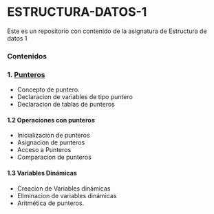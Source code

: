 # ESTRUCTURA-DATOS-1
Este es un repositorio con contenido de la asignatura de Estructura de datos 1
### Contenidos
### 1. [Punteros](https://github.com/rubencq26/ESTRUCTURA-DATOS-1/blob/main/punteros.md)
  - Concepto de puntero.
  - Declaracion de variables de tipo puntero
  - Declaracion de tablas de punteros
 #### 1.2 Operaciones con punteros
  - Inicializacion de punteros
  - Asignacion de punteros
  - Acceso a Punteros
  - Comparacion de punteros
#### 1.3 Variables Dinámicas
  - Creacion de Variables dinámicas
  - Eliminacion de variables dinámicas
  - Aritmética de punteros.
